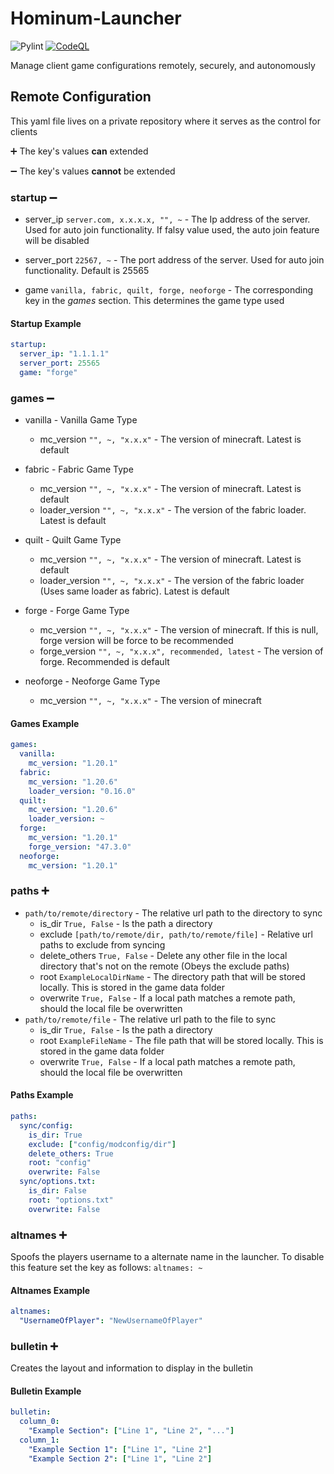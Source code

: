 # Hominum-Launcher

![Pylint](https://github.com/Trogiken/Hominum-Updater/actions/workflows/pylint.yml/badge.svg)
[![CodeQL](https://github.com/Trogiken/Hominum-Updater/actions/workflows/github-code-scanning/codeql/badge.svg)](https://github.com/Trogiken/Hominum-Updater/actions/workflows/github-code-scanning/codeql)

Manage client game configurations remotely, securely, and autonomously

## Remote Configuration

This yaml file lives on a private repository where it serves as the control for clients

:heavy_plus_sign: The key's values **can** extended

:heavy_minus_sign: The key's values **cannot** be extended

### startup :heavy_minus_sign:

* server_ip `server.com, x.x.x.x, "", ~` - The Ip address of the server. Used for auto join functionality.
If falsy value used, the auto join feature will be disabled

* server_port `22567, ~` - The port address of the server. Used for auto join functionality. Default is 25565

* game `vanilla, fabric, quilt, forge, neoforge` - The corresponding key in the _games_ section. This determines the game type used

#### Startup Example

```yaml
startup:
  server_ip: "1.1.1.1"
  server_port: 25565
  game: "forge"
```

### games :heavy_minus_sign:

* vanilla - Vanilla Game Type
  * mc_version `"", ~, "x.x.x"` - The version of minecraft. Latest is default

* fabric - Fabric Game Type
  * mc_version `"", ~, "x.x.x"` - The version of minecraft. Latest is default
  * loader_version `"", ~, "x.x.x"` - The version of the fabric loader. Latest is default

* quilt - Quilt Game Type
  * mc_version `"", ~, "x.x.x"` - The version of minecraft. Latest is default
  * loader_version `"", ~, "x.x.x"` - The version of the fabric loader (Uses same loader as fabric). Latest is default

* forge - Forge Game Type
  * mc_version `"", ~, "x.x.x"` - The version of minecraft. If this is null, forge version will be force to be recommended
  * forge_version `"", ~, "x.x.x", recommended, latest` - The version of forge. Recommended is default

* neoforge - Neoforge Game Type
  * mc_version `"", ~, "x.x.x"` - The version of minecraft

#### Games Example

```yaml
games:
  vanilla:
    mc_version: "1.20.1"
  fabric:
    mc_version: "1.20.6"
    loader_version: "0.16.0"
  quilt:
    mc_version: "1.20.6"
    loader_version: ~
  forge:
    mc_version: "1.20.1"
    forge_version: "47.3.0"
  neoforge:
    mc_version: "1.20.1"
```

### paths :heavy_plus_sign:

* `path/to/remote/directory` - The relative url path to the directory to sync
  * is_dir `True, False` - Is the path a directory
  * exclude `[path/to/remote/dir, path/to/remote/file]` - Relative url paths to exclude from syncing
  * delete_others `True, False` - Delete any other file in the local directory that's not on the remote (Obeys the exclude paths)
  * root `ExampleLocalDirName` - The directory path that will be stored locally. This is stored in the game data folder
  * overwrite `True, False` - If a local path matches a remote path, should the local file be overwritten
* `path/to/remote/file` - The relative url path to the file to sync
  * is_dir `True, False` - Is the path a directory
  * root `ExampleFileName` - The file path that will be stored locally. This is stored in the game data folder
  * overwrite `True, False` - If a local path matches a remote path, should the local file be overwritten

#### Paths Example

```yaml
paths:
  sync/config:
    is_dir: True
    exclude: ["config/modconfig/dir"]
    delete_others: True
    root: "config"
    overwrite: False
  sync/options.txt:
    is_dir: False
    root: "options.txt"
    overwrite: False
```

### altnames :heavy_plus_sign:

Spoofs the players username to a alternate name in the launcher. To disable this feature set the key as follows: `altnames: ~`

#### Altnames Example

```yaml
altnames:
  "UsernameOfPlayer": "NewUsernameOfPlayer"
```

### bulletin :heavy_plus_sign:

Creates the layout and information to display in the bulletin

#### Bulletin Example

```yaml
bulletin:
  column_0:
    "Example Section": ["Line 1", "Line 2", "..."]
  column_1:
    "Example Section 1": ["Line 1", "Line 2"]
    "Example Section 2": ["Line 1", "Line 2"]
```
